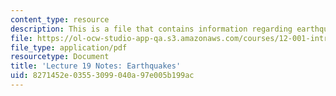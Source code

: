 ```yaml
---
content_type: resource
description: This is a file that contains information regarding earthquakes.
file: https://ol-ocw-studio-app-qa.s3.amazonaws.com/courses/12-001-introduction-to-geology-fall-2013/8271452e03553099040a97e005b199ac_MIT12_001F13_Lec19Notes.pdf
file_type: application/pdf
resourcetype: Document
title: 'Lecture 19 Notes: Earthquakes'
uid: 8271452e-0355-3099-040a-97e005b199ac
---
```

